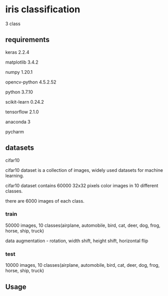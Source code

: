 # iris classification

3 class

## requirements

keras 2.2.4

matplotlib 3.4.2

numpy 1.20.1

opencv-python 4.5.2.52

python 3.7.10

scikit-learn 0.24.2

tensorflow 2.1.0

anaconda 3

pycharm

## datasets

cifar10

cifar10 dataset is a collection of images, widely used datasets for machine learning.

cifar10 dataset contains 60000 32x32 pixels color images in 10 different classes.

there are 6000 images of each class.

### train

50000 images, 10 classes(airplane, automobile, bird, cat, deer, dog, frog, horse, ship, truck)

data augmentation - rotation, width shift, height shift, horizontal flip

### test

10000 images, 10 classes(airplane, automobile, bird, cat, deer, dog, frog, horse, ship, truck)

## Usage

